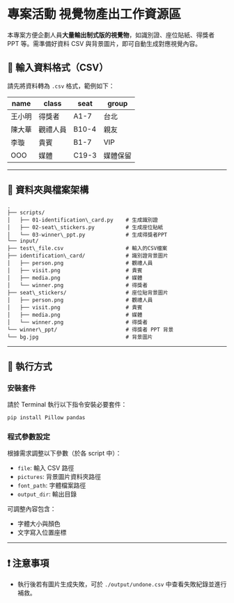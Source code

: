 # 專案活動 視覺物產出工作資源區

本專案方便企劃人員**大量輸出制式版的視覺物**，如識別證、座位貼紙、得獎者 PPT 等。需準備好資料 CSV 與背景圖片，即可自動生成對應視覺內容。

## 📄 輸入資料格式（CSV）

請先將資料轉為 `.csv` 格式，範例如下：

| name   | class    | seat  | group  |
|--------|----------|-------|--------|
| 王小明  | 得獎者    | A1-7  | 台北   |
| 陳大華  | 觀禮人員  | B10-4 | 親友   |
| 李璇    | 貴賓     | B1-7  | VIP    |
| OOO    | 媒體     | C19-3 | 媒體保留 |

---

## 📁 資料夾與檔案架構

```
.
├── scripts/
│   ├── 01-identification\_card.py    # 生成識別證
│   ├── 02-seat\_stickers.py          # 生成座位貼紙
│   └── 03-winner\_ppt.py             # 生成得獎者PPT
└── input/
├── test\_file.csv                    # 輸入的CSV檔案
├── identification\_card/             # 識別證背景圖片
│   ├── person.png                    # 觀禮人員
│   ├── visit.png                     # 貴賓
│   ├── media.png                     # 媒體
│   └── winner.png                    # 得獎者
├── seat\_stickers/                   # 座位貼背景圖片
│   ├── person.png                    # 觀禮人員      
│   ├── visit.png                     # 貴賓
│   ├── media.png                     # 媒體
│   └── winner.png                    # 得獎者
└── winner\_ppt/                      # 得獎者 PPT 背景
└── bg.jpg                            # 背景圖片

````

---

## 🚀 執行方式

### 安裝套件

請於 Terminal 執行以下指令安裝必要套件：

```bash
pip install Pillow pandas
````

### 程式參數設定

根據需求調整以下參數（於各 script 中）：

* `file`: 輸入 CSV 路徑
* `pictures`: 背景圖片資料夾路徑
* `font_path`: 字體檔案路徑
* `output_dir`: 輸出目錄

可調整內容包含：

* 字體大小與顏色
* 文字寫入位置座標

---

## ❗ 注意事項

* 執行後若有圖片生成失敗，可於 `./output/undone.csv` 中查看失敗紀錄並進行補救。
